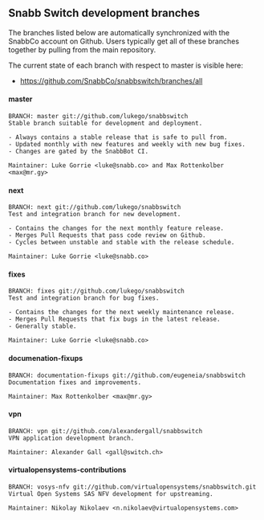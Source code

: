 ## Snabb Switch development branches

The branches listed below are automatically synchronized with the
SnabbCo account on Github. Users typically get all of these branches
together by pulling from the main repository.

The current state of each branch with respect to master is visible here:

- https://github.com/SnabbCo/snabbswitch/branches/all

#### master

    BRANCH: master git://github.com/lukego/snabbswitch
    Stable branch suitable for development and deployment.
    
    - Always contains a stable release that is safe to pull from.
    - Updated monthly with new features and weekly with new bug fixes.
    - Changes are gated by the SnabbBot CI.
    
    Maintainer: Luke Gorrie <luke@snabb.co> and Max Rottenkolber <max@mr.gy>

#### next

    BRANCH: next git://github.com/lukego/snabbswitch
    Test and integration branch for new development.
    
    - Contains the changes for the next monthly feature release.
    - Merges Pull Requests that pass code review on Github.
    - Cycles between unstable and stable with the release schedule.

    Maintainer: Luke Gorrie <luke@snabb.co>

#### fixes

    BRANCH: fixes git://github.com/lukego/snabbswitch
    Test and integration branch for bug fixes.

    - Contains the changes for the next weekly maintenance release.
    - Merges Pull Requests that fix bugs in the latest release.
    - Generally stable.

    Maintainer: Luke Gorrie <luke@snabb.co>

#### documenation-fixups

    BRANCH: documentation-fixups git://github.com/eugeneia/snabbswitch
    Documentation fixes and improvements.
    
    Maintainer: Max Rottenkolber <max@mr.gy>

#### vpn
    
    BRANCH: vpn git://github.com/alexandergall/snabbswitch
    VPN application development branch.
    
    Maintainer: Alexander Gall <gall@switch.ch>

#### virtualopensystems-contributions
    
    BRANCH: vosys-nfv git://github.com/virtualopensystems/snabbswitch.git
    Virtual Open Systems SAS NFV development for upstreaming.
    
    Maintainer: Nikolay Nikolaev <n.nikolaev@virtualopensystems.com>

